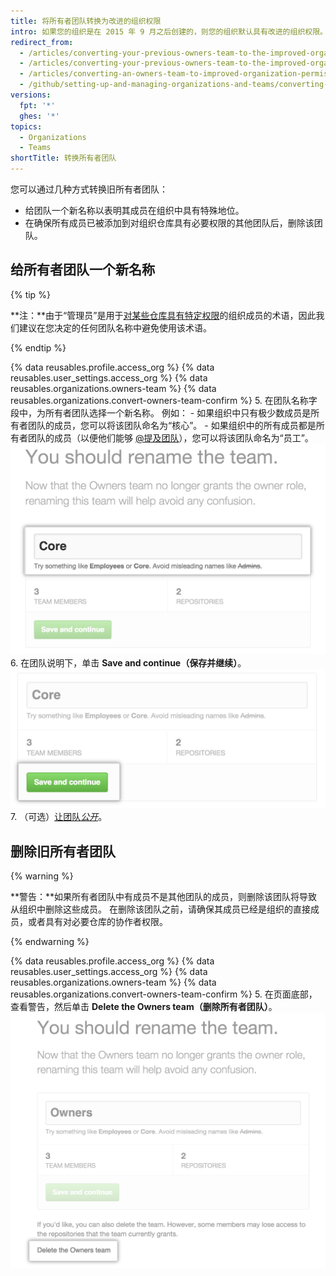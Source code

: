 ```yaml
---
title: 将所有者团队转换为改进的组织权限
intro: 如果您的组织是在 2015 年 9 月之后创建的，则您的组织默认具有改进的组织权限。 在 2015 年 9 月之前创建的组织可能需要将较旧的所有者和管理员团队迁移到改进的权限模型。 “所有者”现在是赋予组织中个别成员的管理角色。 旧所有者团队的成员自动获得所有者权限。
redirect_from:
  - /articles/converting-your-previous-owners-team-to-the-improved-organization-permissions-early-access-program/
  - /articles/converting-your-previous-owners-team-to-the-improved-organization-permissions/
  - /articles/converting-an-owners-team-to-improved-organization-permissions
  - /github/setting-up-and-managing-organizations-and-teams/converting-an-owners-team-to-improved-organization-permissions
versions:
  fpt: '*'
  ghes: '*'
topics:
  - Organizations
  - Teams
shortTitle: 转换所有者团队
---
```


您可以通过几种方式转换旧所有者团队：

- 给团队一个新名称以表明其成员在组织中具有特殊地位。
- 在确保所有成员已被添加到对组织仓库具有必要权限的其他团队后，删除该团队。

## 给所有者团队一个新名称

{% tip %}

   **注：**由于“管理员”是用于[对某些仓库具有特定权限](/articles/repository-permission-levels-for-an-organization)的组织成员的术语，因此我们建议在您决定的任何团队名称中避免使用该术语。

{% endtip %}

{% data reusables.profile.access_org %}
{% data reusables.user_settings.access_org %}
{% data reusables.organizations.owners-team %}
{% data reusables.organizations.convert-owners-team-confirm %}
5. 在团队名称字段中，为所有者团队选择一个新名称。 例如：
    - 如果组织中只有极少数成员是所有者团队的成员，您可以将该团队命名为“核心”。
    - 如果组织中的所有成员都是所有者团队的成员（以便他们能够 [@提及团队](/articles/basic-writing-and-formatting-syntax/#mentioning-people-and-teams)），您可以将该团队命名为“员工”。 ![在团队名称字段将所有者团队重命名为核心](/assets/images/help/teams/owners-team-new-name.png)
6. 在团队说明下，单击 **Save and continue（保存并继续）**。 ![保存并继续按钮](/assets/images/help/teams/owners-team-save-and-continue.png)
7. （可选）[让团队*公开*](/articles/changing-team-visibility)。

## 删除旧所有者团队

{% warning %}

**警告：**如果所有者团队中有成员不是其他团队的成员，则删除该团队将导致从组织中删除这些成员。 在删除该团队之前，请确保其成员已经是组织的直接成员，或者具有对必要仓库的协作者权限。

{% endwarning %}

{% data reusables.profile.access_org %}
{% data reusables.user_settings.access_org %}
{% data reusables.organizations.owners-team %}
{% data reusables.organizations.convert-owners-team-confirm %}
5. 在页面底部，查看警告，然后单击 **Delete the Owners team（删除所有者团队）**。 ![删除所有者团队的链接](/assets/images/help/teams/owners-team-delete.png)
